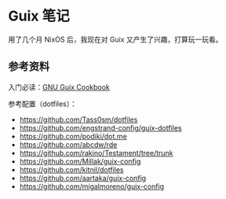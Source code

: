 # Guix 笔记

用了几个月 NixOS 后，我现在对 Guix 又产生了兴趣，打算玩一玩看。

## 参考资料

入门必读：[GNU Guix Cookbook](https://guix.gnu.org/en/cookbook/en/guix-cookbook.html)

参考配置（dotfiles）：

- https://github.com/Tass0sm/dotfiles
- https://github.com/engstrand-config/guix-dotfiles
- https://github.com/podiki/dot.me
- https://github.com/abcdw/rde
- https://github.com/rakino/Testament/tree/trunk
- https://github.com/Millak/guix-config
- https://github.com/kitnil/dotfiles
- https://github.com/aartaka/guix-config
- https://github.com/migalmoreno/guix-config

